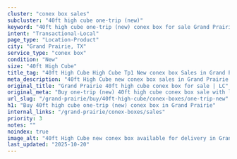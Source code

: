 ```yaml
---
cluster: "conex box sales"
subcluster: "40ft high cube one-trip (new)"
keyword: "40ft high cube one-trip (new) conex box for sale Grand Prairie, TX"
intent: "Transactional-Local"
page_type: "Location-Product"
city: "Grand Prairie, TX"
service_type: "conex box"
condition: "New"
size: "40ft High Cube"
title_tag: "40ft High Cube High Cube Tp1 New conex box Sales in Grand Prairie | LC Container"
meta_description: "40ft High Cube new conex box sales in Grand Prairie. High cube containers with extra height. Fast delivery, competitive pricing. Serving conex boxes area. Quote ID: G6N. Call (214) 524-4168 for your free quote today."
original_title: "Grand Prairie 40ft high cube conex box for sale | LC"
original_meta: "Buy one-trip (new) 40ft high cube conex box sale with local delivery in Grand Prairie, TX. LC Container — local Since 2003. Request a fast quote today."
url_slug: "/grand-prairie/buy/40ft-high-cube/conex-boxes/one-trip-new"
h1: "Buy 40ft high cube one-trip (new) conex box in Grand Prairie"
internal_links: "/grand-prairie/conex-boxes/sales"
priority: 3
notes: ""
noindex: true
image_alt: "40ft High Cube new conex box available for delivery in Grand Prairie"
last_updated: "2025-10-20"
---
```


<!-- TODO: Add unique city/inventory copy, images, and internal links here. -->

